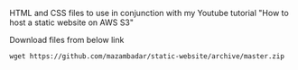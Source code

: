 HTML and CSS files to use in conjunction with my Youtube tutorial "How to host a static website on AWS S3"

Download files from below link

``wget https://github.com/mazambadar/static-website/archive/master.zip`` 



